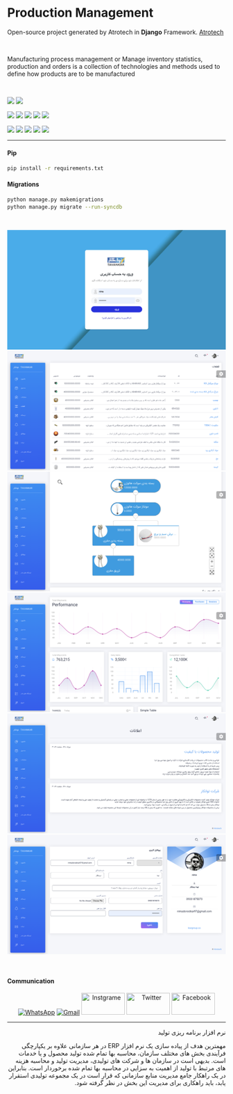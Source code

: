 # Production Management

Open-source project generated by Atrotech in **Django** Framework. [Atrotech](https://atrotech.ir/)

<br>

Manufacturing process management or Manage inventory statistics, production and orders is a collection of technologies and methods used to define how products are to be manufactured

<br>

[![](https://img.shields.io/pypi/pyversions/django-extra-settings.svg?color=3776AB&logo=python&logoColor=white)](https://www.python.org/)
[![](https://img.shields.io/pypi/djversions/django-extra-settings?color=0C4B33&logo=django&logoColor=white&label=django)](https://www.djangoproject.com/)

[![](https://img.shields.io/pypi/v/django-extra-settings.svg?color=blue&logo=pypi&logoColor=white)](https://pypi.org/project/django-extra-settings/)
[![](https://pepy.tech/badge/django-extra-settings)](https://pepy.tech/project/django-extra-settings)
[![](https://img.shields.io/github/stars/fabiocaccamo/django-extra-settings?logo=github)](https://github.com/fabiocaccamo/django-extra-settings/)
[![](https://badges.pufler.dev/visits/fabiocaccamo/django-extra-settings?label=visitors&color=blue)](https://badges.pufler.dev)
[![](https://img.shields.io/pypi/l/django-extra-settings.svg?color=blue)](https://github.com/fabiocaccamo/django-extra-settings/blob/master/LICENSE.txt)

[![](https://img.shields.io/travis/fabiocaccamo/django-extra-settings?logo=travis&label=build)](https://travis-ci.org/fabiocaccamo/django-extra-settings)
[![](https://img.shields.io/codecov/c/gh/fabiocaccamo/django-extra-settings?logo=codecov)](https://codecov.io/gh/fabiocaccamo/django-extra-settings)
[![](https://img.shields.io/codacy/grade/554c0505ed9844f3865bee975d1b894c?logo=codacy)](https://www.codacy.com/app/fabiocaccamo/django-extra-settings)
[![](https://img.shields.io/codeclimate/maintainability/fabiocaccamo/django-extra-settings?logo=code-climate)](https://codeclimate.com/github/fabiocaccamo/django-extra-settings/)
[![](https://requires.io/github/fabiocaccamo/django-extra-settings/requirements.svg?branch=master)](https://requires.io/github/fabiocaccamo/django-extra-settings/requirements/?branch=master)

<hr>


#### Pip
```bash
pip install -r requirements.txt

```

#### Migrations
```bash
python manage.py makemigrations
python manage.py migrate --run-syncdb

```


<br>


![example](https://github.com/nimadorostkar/production-management/blob/master/screenshot/Screen%20Shot%201400-05-03%20at%2002.45.02.png)
![example](https://github.com/nimadorostkar/production-management/blob/master/screenshot/Screen%20Shot%201400-05-03%20at%2002.44.39.png)
![example](https://github.com/nimadorostkar/production-management/blob/master/screenshot/Screen%20Shot%201400-05-03%20at%2002.44.22.png)
![example](https://github.com/nimadorostkar/production-management/blob/master/screenshot/Screen%20Shot%201400-05-03%20at%2002.45.13.png)
![example](https://github.com/nimadorostkar/production-management/blob/master/screenshot/Screen%20Shot%201400-05-03%20at%2002.43.50.png)
![example](https://github.com/nimadorostkar/production-management/blob/master/screenshot/Screen%20Shot%201400-05-03%20at%2002.43.35.png)


<br>


<h4> Communication </h4>

<p align="center">
     <a href="https://wa.me/0989031875073"><img alt="WhatsApp"  title="WhatsApp" src="https://www.vectorlogo.zone/logos/whatsapp/whatsapp-ar21.svg"   width="100" height="50" /></a>
     <a href="mailto:nimadorostkar97@gmail.com"><img alt="Gmail"  title="Gmail" src="https://www.vectorlogo.zone/logos/gmail/gmail-ar21.svg"   width="100" height="50" /></a>
     <a href="https://www.instagram.com/nima.dorostkar"><img title="Instgrame" src="https://www.vectorlogo.zone/logos/instagram/instagram-ar21.svg"   width="100" height="50" /></a>
     <a href="https://twitter.com/nimadrskr"><img title="Twitter" src="https://www.vectorlogo.zone/logos/twitter/twitter-ar21.svg"   width="100" height="50" /></a>
     <a href="https://www.facebook.com/schmutz.schmutz.5"><img title="Facebook" src="https://www.vectorlogo.zone/logos/facebook/facebook-ar21.svg"   width="100" height="50" /></a>
</p>


<hr>

<div dir="rtl">

نرم افزار برنامه ریزی تولید

مهمترین هدف از پیاده سازی یک نرم افزار ERP در هر سازمانی علاوه بر یکپارچگی فرآیندی بخش های مختلف سازمان، محاسبه بها تمام شده تولید محصول و یا خدمات است. بدیهی است در سازمان ها و شرکت های تولیدی، مدیریت تولید و محاسبه هزینه های مرتبط با تولید از اهمیت به سزایی در محاسبه بها تمام شده برخوردار است. بنابراین در یک راهکار جامع مدیریت منابع سازمانی که قرار است در یک مجموعه تولیدی استقرار یابد، باید راهکاری برای مدیریت این بخش در نظر گرفته شود.
<div>
